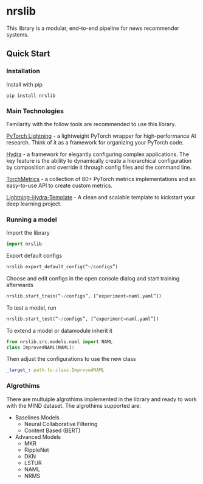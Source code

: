 # nrslib

This library is a modular, end-to-end pipeline for news recommender systems.

## Quick Start

### Installation

Install with pip

```shell
pip install nrslib
```

### Main Technologies

Familarity with the follow tools are recommended to use this library.

[PyTorch Lightning](https://www.pytorchlightning.ai/) - a lightweight PyTorch wrapper for high-performance AI research. Think of it as a framework for organizing your PyTorch code.

[Hydra](https://hydra.cc/) - a framework for elegantly configuring complex applications. The key feature is the ability to dynamically create a hierarchical configuration by composition and override it through config files and the command line.

[TorchMetrics](https://torchmetrics.readthedocs.io/) - a collection of 80+ PyTorch metrics implementations and an easy-to-use API to create custom metrics.

[Lightning-Hydra-Template](https://github.com/ashleve/lightning-hydra-template) - A clean and scalable template to kickstart your deep learning project.

### Running a model

Import the library

```python
import nrslib
```

Export default configs

```python
nrslib.export_default_config(“~/configs”)
```

Choose and edit configs in the open console dialog and start training afterwards

```python
nrslib.start_train(“~/configs”, [“experiment=naml.yaml”])
```

To test a model, run

```python
nrslib.start_test(“~/configs”, [“experiment=naml.yaml”])
```

To extend a model or datamodule inherit it

```python
from nrslib.src.models.naml import NAML
class ImprovedNAML(NAML):
```

Then adjust the configurations to use the new class

```yaml
_target_: path.to.class.ImprovedNAML
```

### Algrothims

There are multuiple algrothims implemented in the library and ready to work with the MIND dataset. The algrothims supported are: 
- Baselines Models  
    - Neural Collaborative Filtering
    - Content Based (BERT)
- Advanced Models
    - MKR
    - RippleNet
    - DKN
    - LSTUR
    - NAML
    - NRMS